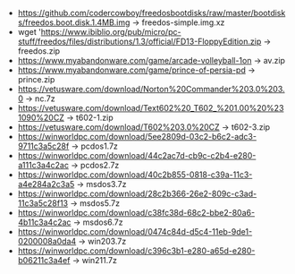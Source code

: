  - https://github.com/codercowboy/freedosbootdisks/raw/master/bootdisks/freedos.boot.disk.1.4MB.img -> freedos-simple.img.xz
 - wget 'https://www.ibiblio.org/pub/micro/pc-stuff/freedos/files/distributions/1.3/official/FD13-FloppyEdition.zip -> freedos.zip
 - https://www.myabandonware.com/game/arcade-volleyball-1on -> av.zip
 - https://www.myabandonware.com/game/prince-of-persia-pd -> prince.zip
 - https://vetusware.com/download/Norton%20Commander%203.0%203.0 -> nc.7z
 - https://vetusware.com/download/Text602%20_T602_%201.00%20%231090%20CZ -> t602-1.zip
 - https://vetusware.com/download/T602%203.0%20CZ -> t602-3.zip
 - https://winworldpc.com/download/5ee2809d-03c2-b6c2-adc3-9711c3a5c28f -> pcdos1.7z
 - https://winworldpc.com/download/44c2ac7d-cb9c-c2b4-e280-a111c3a4c2ac -> pcdos2.7z
 - https://winworldpc.com/download/40c2b855-0818-c39a-11c3-a4e284a2c3a5 -> msdos3.7z
 - https://winworldpc.com/download/28c2b366-26e2-809c-c3ad-11c3a5c28f13 -> msdos5.7z
 - https://winworldpc.com/download/c38fc38d-68c2-bbe2-80a6-4b11c3a4c2ac -> msdos6.7z
 - https://winworldpc.com/download/0474c84d-d5c4-11eb-9de1-0200008a0da4 -> win203.7z
 - https://winworldpc.com/download/c396c3b1-e280-a65d-e280-b06211c3a4ef -> win211.7z

